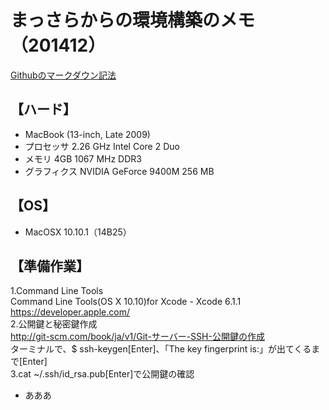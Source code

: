 
まっさらからの環境構築のメモ（201412）  
=====================================
[Githubのマークダウン記法](http://codechord.com/2012/01/readme-markdown/ "") 

【ハード】
----------
*	MacBook (13-inch, Late 2009)
*	プロセッサ 2.26 GHz Intel Core 2 Duo
*	メモリ 4GB 1067 MHz DDR3
*	グラフィクス NVIDIA GeForce 9400M 256 MB

【OS】
----------
*	MacOSX 10.10.1（14B25）

【準備作業】
----------
1.Command Line Tools  
Command Line Tools(OS X 10.10)for Xcode - Xcode 6.1.1   
https://developer.apple.com/  
2.公開鍵と秘密鍵作成  
http://git-scm.com/book/ja/v1/Git-サーバー-SSH-公開鍵の作成  
ターミナルで、$ ssh-keygen[Enter]、「The key fingerprint is:」が出てくるまで[Enter]  
3.cat ~/.ssh/id_rsa.pub[Enter]で公開鍵の確認  
*	あああ

